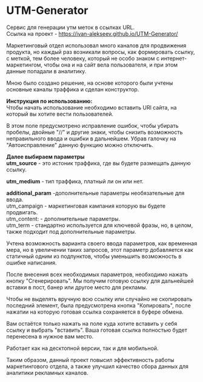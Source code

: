 # UTM-Generator
Сервис для генерации утм меток в ссылках URL.
<br>Ссылка на проект - https://ivan-alekseev.github.io/UTM-Generator/


Маркетинговый отдел использовал много каналов для продвижения продукта, но каждый раз возникали вопросы, как формировать ссылку, с меткой, 
тем более человеку, который не особо знаком с интернет-маркетингом, чтобы она и на сайт вела пользователя, и при этом данные попадали в аналитику.

Мною было создано решение, на основе которого были учтены основные каналы траффика и сделан конструктор.

<b>Инструкция по использованию:</b>
<br>
Чтобы начать использование необходимо вставить URl сайта, на который вы хотите вести пользователей.

В этом поле предусмотрено исправление ошибок, чтобы убирать пробелы, двойные "//" и другие знаки, чтобы снизить возможность неправильного ввода и ошибки в дальнейшем.
Убрав галочку на "Автоисправление" данную функцию можно отключить.

<b>Далее выбираем параметры</b>
<br>
<b>utm_source</b> - это истоник траффика, где вы будете размещать данную ссылку.

<b>utm_medium</b> - тип траффика, платный ли он или нет.

<b>additional_param</b> -дополнительные параметры необязательные для ввода.
<br>
utm_campaign - маркетинговая кампания которую вы будете продвигать.
<br>utm_content: - дополнительные параметры.
<br>utm_term - стандартно используется для ключевой фразы, но, в целом, также подходит под дополнительные параметры.

Учтена возможность варианта своего ввода параметров, как временная мера, но в увеличении таких запросов, этот параметр добавляется как статичный одним из подпунктов, чтобы уменьшить возможность в ошибке написания.

После внесения всех необходимых параметров, необходимо нажать кнопку "Сгенерировать". Мы получим готовую ссылку для дальнейшей вставки в пост, банер или другое место для рекламы.

Чтобы не выделять вручную всю ссылку или случайно не скопировать последний элемент, была предусмотрена кнопка "Копировать", после нажатии на которую готовая ссылка сохраняется в буфере обмена.

Вам остаётся только нажать на поле куда хотите вставить у себя ссылку и выбрать "вставить". Ваша готовая ссылка полностью будет перенесена в нужное вам место.

Работает как на десктопной версии, так и для мобильной.

Таким образом, данный проект повысил эффективность работы маркетингового отдела, а также улучшил качество сбора данных для аналитики рекламных каналов.









